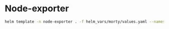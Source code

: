 # Node-exporter

```bash
helm template -n node-exporter . -f helm_vars/morty/values.yaml --namespace monitoring
```
